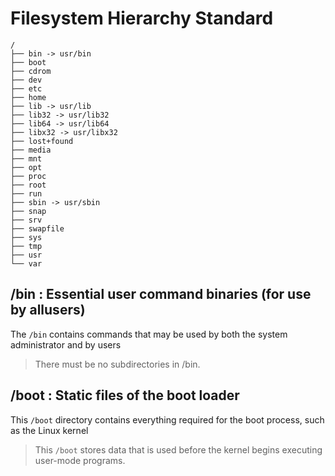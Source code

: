 # Filesystem Hierarchy Standard

```
/
├── bin -> usr/bin
├── boot
├── cdrom
├── dev
├── etc
├── home
├── lib -> usr/lib
├── lib32 -> usr/lib32
├── lib64 -> usr/lib64
├── libx32 -> usr/libx32
├── lost+found
├── media
├── mnt
├── opt
├── proc
├── root
├── run
├── sbin -> usr/sbin
├── snap
├── srv
├── swapfile
├── sys
├── tmp
├── usr
└── var
```

## /bin : Essential user command binaries (for use by allusers)

The `/bin` contains commands that may be used by both the system administrator and by users

> There must be no subdirectories in /bin.

## /boot : Static files of the boot loader

This `/boot` directory contains everything required for the boot process, such as the Linux kernel

> This `/boot` stores data that is used before the kernel begins executing user-mode programs.
